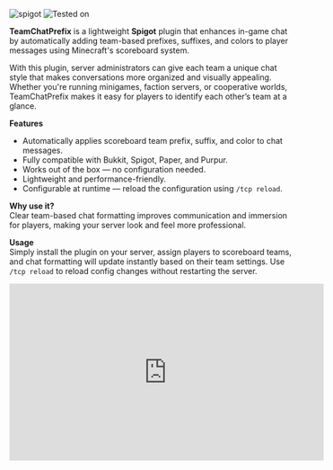 ![spigot](https://cdn.modrinth.com/data/cached_images/dd8dc5771991aca45c09549299ab8b025d09c5a6_0.webp)
![Tested on](https://cdn.modrinth.com/data/cached_images/ba7d32a15102ed8cec040f3b1b3ed4bd3a12fecf_0.webp)

**TeamChatPrefix** is a lightweight **Spigot** plugin that enhances in-game chat by automatically adding team-based prefixes, suffixes, and colors to player messages using Minecraft's scoreboard system.

With this plugin, server administrators can give each team a unique chat style that makes conversations more organized and visually appealing. Whether you're running minigames, faction servers, or cooperative worlds, TeamChatPrefix makes it easy for players to identify each other’s team at a glance.

**Features**
- Automatically applies scoreboard team prefix, suffix, and color to chat messages.
- Fully compatible with Bukkit, Spigot, Paper, and Purpur.
- Works out of the box — no configuration needed.
- Lightweight and performance-friendly.
- Configurable at runtime — reload the configuration using `/tcp reload`.

**Why use it?**  
Clear team-based chat formatting improves communication and immersion for players, making your server look and feel more professional.

**Usage**  
Simply install the plugin on your server, assign players to scoreboard teams, and chat formatting will update instantly based on their team settings. Use `/tcp reload` to reload config changes without restarting the server.

<iframe width="560" height="315" src="https://www.youtube-nocookie.com/embed/u448Dp13wH0" title="YouTube video player" frameborder="0" allow="accelerometer; autoplay; clipboard-write; encrypted-media; gyroscope; picture-in-picture; web-share" allowfullscreen></iframe>
